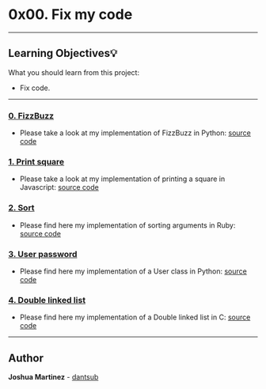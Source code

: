 # 0x00. Fix my code

---
## Learning Objectives:bulb:

What you should learn from this project:

* Fix code.

---

### [0. FizzBuzz](./0-fizzbuzz.py)

* Please take a look at my implementation of FizzBuzz in Python: [source code](https://github.com/holbertonschool/0x00-Fix_My_Code_Challenge/blob/master/0-fizzbuzz.py)

### [1. Print square](./1-print_square.js)

* Please take a look at my implementation of printing a square in Javascript: [source code](https://github.com/holbertonschool/0x00-Fix_My_Code_Challenge/blob/master/1-print_square.js)

### [2. Sort](./2-sort.rb)

* Please find here my implementation of sorting arguments in Ruby: [source code](https://github.com/holbertonschool/0x00-Fix_My_Code_Challenge/blob/master/2-sort.rb)

### [3. User password](./3-user.py )

* Please find here my implementation of a User class in Python: [source code](https://github.com/holbertonschool/0x00-Fix_My_Code_Challenge/blob/master/3-user.py)

### [4. Double linked list](./4-delete_dnodeint/)

* Please find here my implementation of a Double linked list in C: [source code](https://github.com/holbertonschool/0x00-Fix_My_Code_Challenge/tree/master/4-delete_dnodeint)

---

## Author

**Joshua Martinez** - [dantsub](https://github.com/dantsub)
